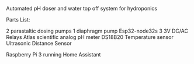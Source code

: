 
Automated pH doser and water top off system for hydroponics

Parts List:

2 parastaltic dosing pumps 
1 diaphragm pump
Esp32-node32s
3 3V DC/AC Relays 
Atlas scientific analog pH meter
DS18B20 Temperature sensor
Ultrasonic Distance Sensor

Raspberry Pi 3 running Home Assistant







